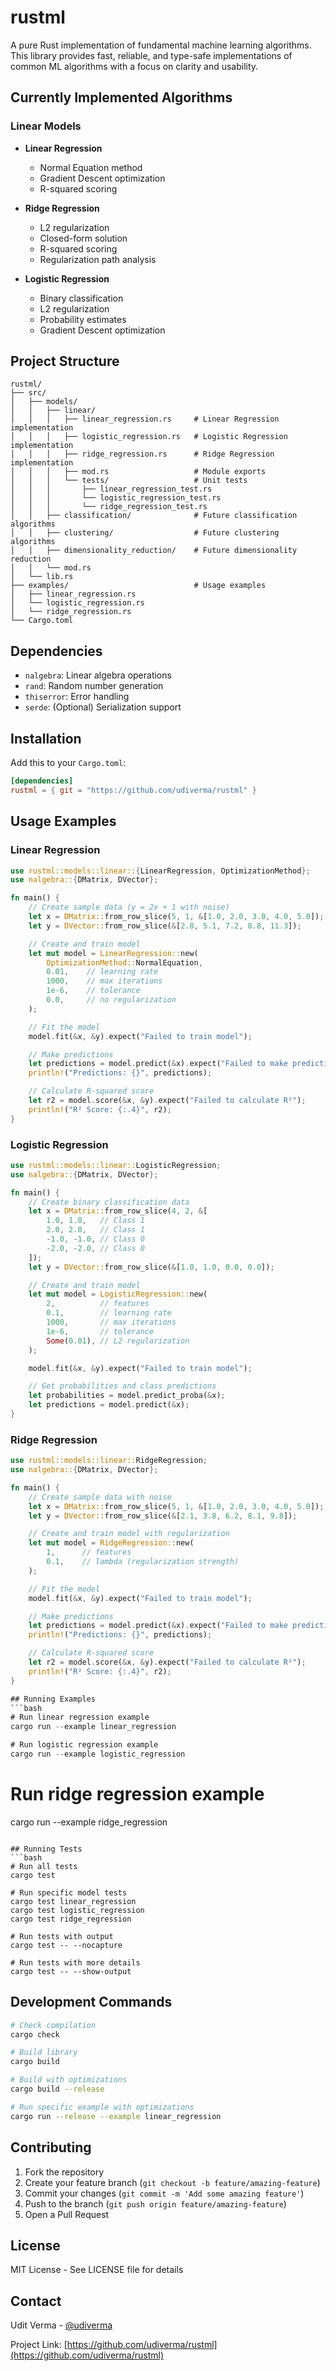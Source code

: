 # rustml

A pure Rust implementation of fundamental machine learning algorithms. This library provides fast, reliable, and type-safe implementations of common ML algorithms with a focus on clarity and usability.

## Currently Implemented Algorithms

### Linear Models
- **Linear Regression**
  - Normal Equation method
  - Gradient Descent optimization
  - R-squared scoring

- **Ridge Regression**
  - L2 regularization
  - Closed-form solution
  - R-squared scoring
  - Regularization path analysis

- **Logistic Regression**
  - Binary classification
  - L2 regularization
  - Probability estimates
  - Gradient Descent optimization

## Project Structure
```
rustml/
├── src/
│   ├── models/
│   │   ├── linear/
│   │   │   ├── linear_regression.rs     # Linear Regression implementation
│   │   │   ├── logistic_regression.rs   # Logistic Regression implementation
│   │   │   ├── ridge_regression.rs      # Ridge Regression implementation
│   │   │   ├── mod.rs                   # Module exports
│   │   │   └── tests/                   # Unit tests
│   │   │       ├── linear_regression_test.rs
│   │   │       └── logistic_regression_test.rs
│   │   │       └── ridge_regression_test.rs
│   │   ├── classification/              # Future classification algorithms
│   │   ├── clustering/                  # Future clustering algorithms
│   │   ├── dimensionality_reduction/    # Future dimensionality reduction
│   │   └── mod.rs
│   └── lib.rs
├── examples/                            # Usage examples
│   ├── linear_regression.rs
│   └── logistic_regression.rs
│   └── ridge_regression.rs
└── Cargo.toml
```

## Dependencies
- `nalgebra`: Linear algebra operations
- `rand`: Random number generation
- `thiserror`: Error handling
- `serde`: (Optional) Serialization support

## Installation

Add this to your `Cargo.toml`:
```toml
[dependencies]
rustml = { git = "https://github.com/udiverma/rustml" }
```

## Usage Examples

### Linear Regression
```rust
use rustml::models::linear::{LinearRegression, OptimizationMethod};
use nalgebra::{DMatrix, DVector};

fn main() {
    // Create sample data (y = 2x + 1 with noise)
    let x = DMatrix::from_row_slice(5, 1, &[1.0, 2.0, 3.0, 4.0, 5.0]);
    let y = DVector::from_row_slice(&[2.8, 5.1, 7.2, 8.8, 11.3]);

    // Create and train model
    let mut model = LinearRegression::new(
        OptimizationMethod::NormalEquation,
        0.01,    // learning rate
        1000,    // max iterations
        1e-6,    // tolerance
        0.0,     // no regularization
    );

    // Fit the model
    model.fit(&x, &y).expect("Failed to train model");

    // Make predictions
    let predictions = model.predict(&x).expect("Failed to make predictions");
    println!("Predictions: {}", predictions);

    // Calculate R-squared score
    let r2 = model.score(&x, &y).expect("Failed to calculate R²");
    println!("R² Score: {:.4}", r2);
}
```

### Logistic Regression
```rust
use rustml::models::linear::LogisticRegression;
use nalgebra::{DMatrix, DVector};

fn main() {
    // Create binary classification data
    let x = DMatrix::from_row_slice(4, 2, &[
        1.0, 1.0,   // Class 1
        2.0, 2.0,   // Class 1
        -1.0, -1.0, // Class 0
        -2.0, -2.0, // Class 0
    ]);
    let y = DVector::from_row_slice(&[1.0, 1.0, 0.0, 0.0]);

    // Create and train model
    let mut model = LogisticRegression::new(
        2,          // features
        0.1,        // learning rate
        1000,       // max iterations
        1e-6,       // tolerance
        Some(0.01), // L2 regularization
    );

    model.fit(&x, &y).expect("Failed to train model");

    // Get probabilities and class predictions
    let probabilities = model.predict_proba(&x);
    let predictions = model.predict(&x);
}
```

### Ridge Regression
```rust
use rustml::models::linear::RidgeRegression;
use nalgebra::{DMatrix, DVector};

fn main() {
    // Create sample data with noise
    let x = DMatrix::from_row_slice(5, 1, &[1.0, 2.0, 3.0, 4.0, 5.0]);
    let y = DVector::from_row_slice(&[2.1, 3.8, 6.2, 8.1, 9.8]);

    // Create and train model with regularization
    let mut model = RidgeRegression::new(
        1,      // features
        0.1,    // lambda (regularization strength)
    );

    // Fit the model
    model.fit(&x, &y).expect("Failed to train model");

    // Make predictions
    let predictions = model.predict(&x).expect("Failed to make predictions");
    println!("Predictions: {}", predictions);

    // Calculate R-squared score
    let r2 = model.score(&x, &y).expect("Failed to calculate R²");
    println!("R² Score: {:.4}", r2);
}

## Running Examples
```bash
# Run linear regression example
cargo run --example linear_regression

# Run logistic regression example
cargo run --example logistic_regression
```
# Run ridge regression example
cargo run --example ridge_regression
```

## Running Tests
```bash
# Run all tests
cargo test

# Run specific model tests
cargo test linear_regression
cargo test logistic_regression
cargo test ridge_regression

# Run tests with output
cargo test -- --nocapture

# Run tests with more details
cargo test -- --show-output
```

## Development Commands
```bash
# Check compilation
cargo check

# Build library
cargo build

# Build with optimizations
cargo build --release

# Run specific example with optimizations
cargo run --release --example linear_regression
```

## Contributing

1. Fork the repository
2. Create your feature branch (`git checkout -b feature/amazing-feature`)
3. Commit your changes (`git commit -m 'Add some amazing feature'`)
4. Push to the branch (`git push origin feature/amazing-feature`)
5. Open a Pull Request

## License
MIT License - See LICENSE file for details

## Contact
Udit Verma - [@udiverma](https://www.linkedin.com/in/udiverma)

Project Link: [https://github.com/udiverma/rustml](https://github.com/udiverma/rustml)